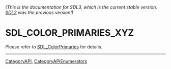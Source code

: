 ###### (This is the documentation for SDL3, which is the current stable version. [SDL2](https://wiki.libsdl.org/SDL2/) was the previous version!)
# SDL_COLOR_PRIMARIES_XYZ

Please refer to [SDL_ColorPrimaries](SDL_ColorPrimaries) for details.

----
[CategoryAPI](CategoryAPI), [CategoryAPIEnumerators](CategoryAPIEnumerators)

